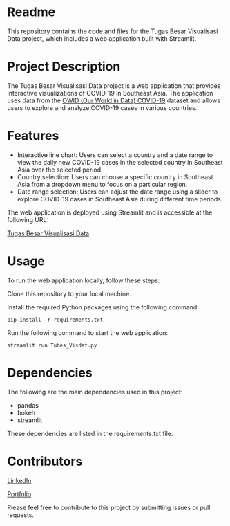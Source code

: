# Readme
This repository contains the code and files for the Tugas Besar Visualisasi Data project, which includes a web application built with Streamlit.

# Project Description
The Tugas Besar Visualisasi Data project is a web application that provides interactive visualizations of COVID-19 in Southeast Asia. The application uses data from the [OWID (Our World in Data) COVID-19](https://github.com/owid/covid-19-data/tree/master/public/data) dataset and allows users to explore and analyze COVID-19 cases in various countries.

# Features
* Interactive line chart: Users can select a country and a date range to view the daily new COVID-19 cases in the selected country in Southeast Asia over the selected period.
* Country selection: Users can choose a specific country in Southeast Asia from a dropdown menu to focus on a particular region.
* Date range selection: Users can adjust the date range using a slider to explore COVID-19 cases in Southeast Asia during different time periods.

The web application is deployed using Streamlit and is accessible at the following URL:

[Tugas Besar Visualisasi Data](https://aburijal26-visdat-tubes-visdat-jau5mo.streamlit.app/)

# Usage
To run the web application locally, follow these steps:

Clone this repository to your local machine.

Install the required Python packages using the following command:

```
pip install -r requirements.txt
```

Run the following command to start the web application:

```
streamlit run Tubes_Visdat.py
```

# Dependencies
The following are the main dependencies used in this project:

* pandas
* bokeh
* streamlit

These dependencies are listed in the requirements.txt file.

# Contributors
[LinkedIn](https://www.linkedin.com/in/muhammad-abu-rijal-kusnaedi/)

[Portfolio](https://aburijal26.wixsite.com/portfolio) 

Please feel free to contribute to this project by submitting issues or pull requests.
